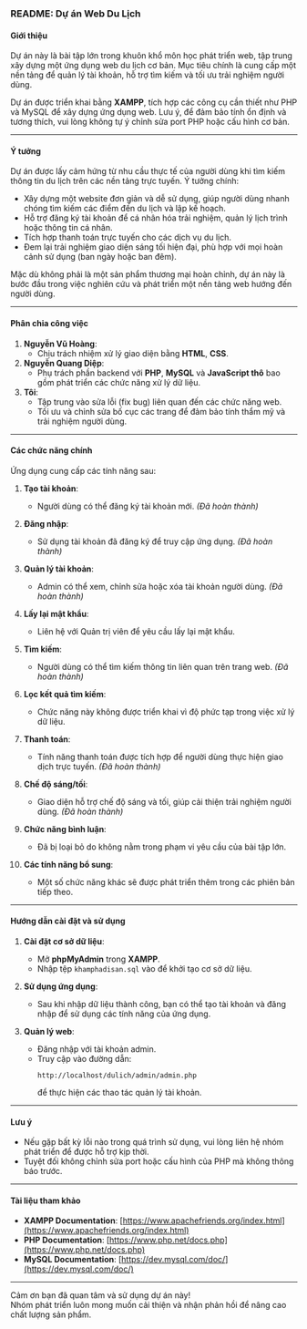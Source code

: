 ### README: Dự án Web Du Lịch  

#### Giới thiệu  
Dự án này là bài tập lớn trong khuôn khổ môn học phát triển web, tập trung xây dựng một ứng dụng web du lịch cơ bản. Mục tiêu chính là cung cấp một nền tảng để quản lý tài khoản, hỗ trợ tìm kiếm và tối ưu trải nghiệm người dùng.  

Dự án được triển khai bằng **XAMPP**, tích hợp các công cụ cần thiết như PHP và MySQL để xây dựng ứng dụng web. Lưu ý, để đảm bảo tính ổn định và tương thích, vui lòng không tự ý chỉnh sửa port PHP hoặc cấu hình cơ bản.  

---

#### Ý tưởng  
Dự án được lấy cảm hứng từ nhu cầu thực tế của người dùng khi tìm kiếm thông tin du lịch trên các nền tảng trực tuyến. Ý tưởng chính:  

- Xây dựng một website đơn giản và dễ sử dụng, giúp người dùng nhanh chóng tìm kiếm các điểm đến du lịch và lập kế hoạch.  
- Hỗ trợ đăng ký tài khoản để cá nhân hóa trải nghiệm, quản lý lịch trình hoặc thông tin cá nhân.  
- Tích hợp thanh toán trực tuyến cho các dịch vụ du lịch.  
- Đem lại trải nghiệm giao diện sáng tối hiện đại, phù hợp với mọi hoàn cảnh sử dụng (ban ngày hoặc ban đêm).  

Mặc dù không phải là một sản phẩm thương mại hoàn chỉnh, dự án này là bước đầu trong việc nghiên cứu và phát triển một nền tảng web hướng đến người dùng.  

---

#### Phân chia công việc  

1. **Nguyễn Vũ Hoàng**:  
   - Chịu trách nhiệm xử lý giao diện bằng **HTML**, **CSS**.  
2. **Nguyễn Quang Diệp**:  
   - Phụ trách phần backend với **PHP**, **MySQL** và **JavaScript thô** bao gồm phát triển các chức năng xử lý dữ liệu.  
3. **Tôi**:  
   - Tập trung vào sửa lỗi (fix bug) liên quan đến các chức năng web.  
   - Tối ưu và chỉnh sửa bố cục các trang để đảm bảo tính thẩm mỹ và trải nghiệm người dùng.  

---

#### Các chức năng chính  

Ứng dụng cung cấp các tính năng sau:  

1. **Tạo tài khoản**:  
   - Người dùng có thể đăng ký tài khoản mới. *(Đã hoàn thành)*  

2. **Đăng nhập**:  
   - Sử dụng tài khoản đã đăng ký để truy cập ứng dụng. *(Đã hoàn thành)*  

3. **Quản lý tài khoản**:  
   - Admin có thể xem, chỉnh sửa hoặc xóa tài khoản người dùng. *(Đã hoàn thành)*  

4. **Lấy lại mật khẩu**:  
   - Liên hệ với Quản trị viên để yêu cầu lấy lại mật khẩu.  

5. **Tìm kiếm**:  
   - Người dùng có thể tìm kiếm thông tin liên quan trên trang web. *(Đã hoàn thành)*  

6. **Lọc kết quả tìm kiếm**:  
   - Chức năng này không được triển khai vì độ phức tạp trong việc xử lý dữ liệu. 

7. **Thanh toán**:  
   - Tính năng thanh toán được tích hợp để người dùng thực hiện giao dịch trực tuyến. *(Đã hoàn thành)*  

8. **Chế độ sáng/tối**:  
   - Giao diện hỗ trợ chế độ sáng và tối, giúp cải thiện trải nghiệm người dùng. *(Đã hoàn thành)*  

9. **Chức năng bình luận**:  
   - Đã bị loại bỏ do không nằm trong phạm vi yêu cầu của bài tập lớn.  

10. **Các tính năng bổ sung**:  
    - Một số chức năng khác sẽ được phát triển thêm trong các phiên bản tiếp theo.  

---

#### Hướng dẫn cài đặt và sử dụng  

1. **Cài đặt cơ sở dữ liệu**:  
   - Mở **phpMyAdmin** trong **XAMPP**.  
   - Nhập tệp `khamphadisan.sql` vào để khởi tạo cơ sở dữ liệu.  

2. **Sử dụng ứng dụng**:  
   - Sau khi nhập dữ liệu thành công, bạn có thể tạo tài khoản và đăng nhập để sử dụng các tính năng của ứng dụng.  

3. **Quản lý web**:  
   - Đăng nhập với tài khoản admin.  
   - Truy cập vào đường dẫn:  
     ```
     http://localhost/dulich/admin/admin.php
     ```  
     để thực hiện các thao tác quản lý tài khoản.  

---

#### Lưu ý  

- Nếu gặp bất kỳ lỗi nào trong quá trình sử dụng, vui lòng liên hệ nhóm phát triển để được hỗ trợ kịp thời.  
- Tuyệt đối không chỉnh sửa port hoặc cấu hình của PHP mà không thông báo trước.  

---

#### Tài liệu tham khảo  
- **XAMPP Documentation**: [https://www.apachefriends.org/index.html](https://www.apachefriends.org/index.html)  
- **PHP Documentation**: [https://www.php.net/docs.php](https://www.php.net/docs.php)  
- **MySQL Documentation**: [https://dev.mysql.com/doc/](https://dev.mysql.com/doc/)  

---

Cảm ơn bạn đã quan tâm và sử dụng dự án này!  
Nhóm phát triển luôn mong muốn cải thiện và nhận phản hồi để nâng cao chất lượng sản phẩm.  